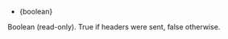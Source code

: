 <!-- YAML
added: v8.4.0
-->

* {boolean}

Boolean (read-only). True if headers were sent, false otherwise.

